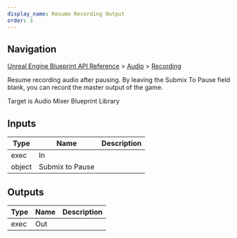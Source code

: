 ```yaml
---
display_name: Resume Recording Output
order: 3
---
```

## Navigation

[Unreal Engine Blueprint API Reference](https://dev.epicgames.com/documentation/en-us/unreal-engine/BlueprintAPI) > [Audio](https://dev.epicgames.com/documentation/en-us/unreal-engine/BlueprintAPI/Audio) > [Recording](https://dev.epicgames.com/documentation/en-us/unreal-engine/BlueprintAPI/Audio/Recording)

Resume recording audio after pausing. By leaving the Submix To Pause field blank, you can record the master output of the game.

Target is Audio Mixer Blueprint Library

## Inputs

| Type | Name | Description |
| --- | --- | --- |
| exec | In |  |
| object | Submix to Pause |  |

## Outputs

| Type | Name | Description |
| --- | --- | --- |
| exec | Out |  |
